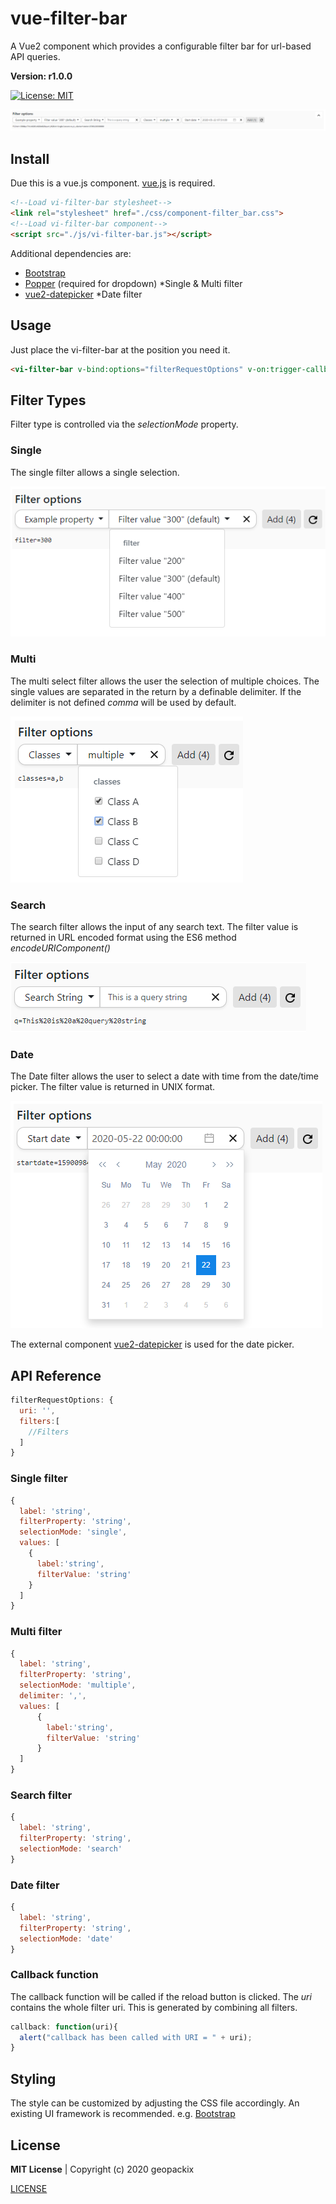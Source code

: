 # vue-filter-bar 
A Vue2 component which provides a configurable filter bar for url-based API queries.

**Version: r1.0.0**


[![License: MIT](https://img.shields.io/badge/License-MIT-yellow.svg)](https://opensource.org/licenses/MIT)


![vi-filter-bar](./docu/assets/filter-bar.png) 


## Install

Due this is a vue.js component. [vue.js](https://vuejs.org/) is required.

```html
<!--Load vi-filter-bar stylesheet-->
<link rel="stylesheet" href="./css/component-filter_bar.css">
<!--Load vi-filter-bar component-->
<script src="./js/vi-filter-bar.js"></script>

```
Additional dependencies are:
* [Bootstrap](https://getbootstrap.com/)
* [Popper](https://popper.js.org/) (required for dropdown) *Single & Multi filter
* [vue2-datepicker](https://github.com/mengxiong10/vue2-datepicker) *Date filter

## Usage

Just place the vi-filter-bar at the position you need it. 

```html
<vi-filter-bar v-bind:options="filterRequestOptions" v-on:trigger-callback="callback($event)"></vi-filter-bar>
```

## Filter Types
Filter type is controlled via the *selectionMode* property.

### Single
The single filter allows a single selection.

![vi-filter-bar](./docu/assets/filter-single.png)

### Multi
The multi select filter allows the user the selection of multiple choices.
The single values are separated in the return by a definable delimiter.
If the delimiter is not defined *comma* will be used by default.

![vi-filter-bar](./docu/assets/filter-multiple.png)

### Search
The search filter allows the input of any search text. The filter value is returned in URL encoded  format using the ES6 method *encodeURIComponent()*

![vi-filter-bar](./docu/assets/filter-search.png)

### Date
The Date filter allows the user to select a date with time from the date/time picker. The filter value is returned in UNIX format.

![vi-filter-bar](./docu/assets/filter-date.png)

The external component [vue2-datepicker](https://github.com/mengxiong10/vue2-datepicker) is used for the date picker.

## API Reference
```javascript
filterRequestOptions: {
  uri: '',
  filters:[
    //Filters
  ]
}
```

### Single filter
```javascript
{
  label: 'string',                           
  filterProperty: 'string',
  selectionMode: 'single',
  values: [
    {
      label:'string',
      filterValue: 'string'
    }
  ]
}
```

### Multi filter
```javascript
{
  label: 'string',                            
  filterProperty: 'string',
  selectionMode: 'multiple',
  delimiter: ',',
  values: [
      {
        label:'string',
        filterValue: 'string'
      }
  ]
}
```

### Search filter
```javascript
{
  label: 'string',                            
  filterProperty: 'string',
  selectionMode: 'search'
}
```

### Date filter
```javascript
{
  label: 'string',                            
  filterProperty: 'string',
  selectionMode: 'date'
}
```
### Callback function
The callback function will be called if the reload button is clicked. The *uri* contains the whole filter uri. This is generated by combining all filters.
```javascript
callback: function(uri){
  alert("callback has been called with URI = " + uri);
}
```
## Styling
The style can be customized by adjusting the CSS file accordingly. An existing UI framework is recommended. e.g. [Bootstrap](https://getbootstrap.com/)

## License

**MIT License**  |  Copyright (c) 2020 geopackix

[LICENSE](./LICENSE)